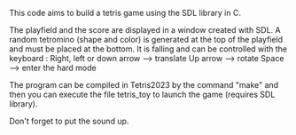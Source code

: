 This code aims to build a tetris game using the SDL library in C.

The playfield and the score are displayed in a window created with SDL. A random tetromino (shape and color) is generated at the top of the playfield and must be placed at the bottom. It is falling and can be controlled with the keyboard : Right, left or down arrow --> translate Up arrow --> rotate Space --> enter the hard mode

The program can be compiled in Tetris2023 by the command "make" and then you can execute the file tetris_toy to launch the game (requires SDL library).

Don't forget to put the sound up.
